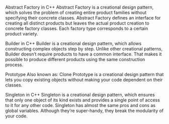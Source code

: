 Abstract Factory in C++
Abstract Factory is a creational design pattern, which solves the problem of creating entire product families without specifying their concrete classes.
Abstract Factory defines an interface for creating all distinct products but leaves the actual product creation to concrete factory classes. Each factory type corresponds to a certain product variety.

Builder in C++
Builder is a creational design pattern, which allows constructing complex objects step by step.
Unlike other creational patterns, Builder doesn’t require products to have a common interface. That makes it possible to produce different products using the same construction process.

Prototype
Also known as: Clone
Prototype is a creational design pattern that lets you copy existing objects without making your code dependent on their classes.

Singleton in C++
Singleton is a creational design pattern, which ensures that only one object of its kind exists and provides a single point of access to it for any other code.
Singleton has almost the same pros and cons as global variables. Although they’re super-handy, they break the modularity of your code.
